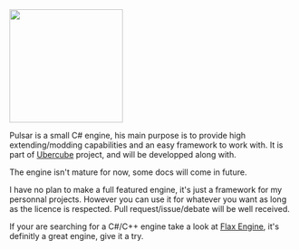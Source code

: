 <img src="https://cdn.discordapp.com/attachments/460497210535182344/760988824381161472/pulsar-colo.png" width="200">

Pulsar is a small C# engine, his main purpose is to provide high extending/modding capabilities and an easy framework to work with.
It is part of [Ubercube](https://github.com/horizon-studio/ubercube) project, and will be developped along with.

The engine isn't mature for now, some docs will come in future.

I have no plan to make a full featured engine, it's just a framework for my personnal projects.
However you can use it for whatever you want as long as the licence is respected.
Pull request/issue/debate will be well received.

If your are searching for a C#/C++ engine take a look at [Flax Engine](https://github.com/FlaxEngine/FlaxAPI), it's definitly a great engine, give it a try.
